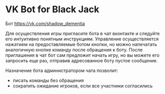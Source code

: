 # VK Bot for Black Jack

Бот https://vk.com/shadow_dementia

Для осуществления игры пригласите бота в чат вконтакте и следуйте его интуитивно понятным инструкциям.
Управление осуществляется нажатием на предоставляемые ботом кнопки, но можно напечатать аналогичную кнопке команду после обращения к боту.
После приглашения в чат бот сам предложит начать игру, но вы можете его запросить еще раз, отправив адресованное боту пустое сообщение.

Назначение бота администратором чата позволит:
- писать команды без обращения
- сократить ожидание игроков, если все участники согласились
